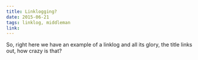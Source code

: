 ```yaml
---
title: Linklogging? 
date: 2015-06-21
tags: linklog, middleman
link: 
---
```


So, right here we have an example of a linklog and all its glory, the title links out, how crazy is that?
